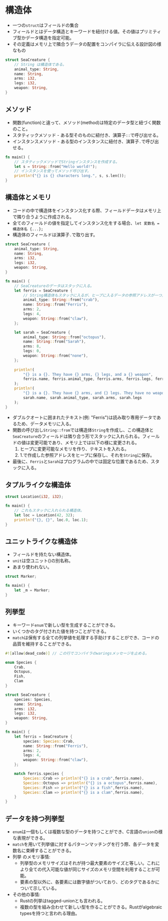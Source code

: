# 構造体

- 一つの`struct`はフィールドの集合
- フィールドとはデータ構造とキーワードを紐付ける値。その値はプリミティブ型かデータ構造を指定可能。
- その定義はメモリ上で隣合うデータの配置をコンパイラに伝える設計図の様なもの

```rust
struct SeaCreature {
    // String は構造体である。
    animal_type: String,
    name: String,
    arms: i32,
    legs: i32,
    weapon: String,
}
```

## メソッド

- 関数(function)と違って、メソッド(method)は特定のデータ型と紐づく関数のこと。
- スタティックメソッド - ある型そのものに紐付き、演算子`::`で呼び出せる。
- インスタンスメソッド - ある型のインスタンスに紐付き、演算子`.`で呼び出せる。

```rust
fn main() {
    // スタティックメソッドでStringインスタンスを作成する。
    let s = String::from("Hello world!");
    // インスタンスを使ってメソッド呼び出す。
    println!("{} is {} characters long.", s, s.len());
}
```

## 構造体とメモリ

- コードの中で構造体をインスタンス化する際、フィールドデータはメモリ上で隣り合うように作成される。
- 全てのフィールドの値を指定してインスタンス化をする場合、`let 変数名 = 構造体名 {...};`
- 構造体のフィールドは演算子`.`で取り出す。

```rust
struct SeaCreature {
    animal_type: String,
    name: String,
    arms: i32,
    legs: i32,
    weapon: String,
}

fn main() {
    // SeaCreatureのデータはスタックに入る。
    let ferris = SeaCreature {
        // String構造体もスタックに入るが、ヒープに入るデータの参照アドレスが一つ入る。
        animal_type: String::from("crab"),
        name: String::from("Ferris"),
        arms: 2,
        legs: 4,
        weapon: String::from("claw"),
    };

    let sarah = SeaCreature {
        animal_type: String::from("octopus"),
        name: String::from("Sarah"),
        arms: 8,
        legs: 0,
        weapon: String::from("none"),
    };
    
    println!(
        "{} is a {}. They have {} arms, {} legs, and a {} weapon",
        ferris.name, ferris.animal_type, ferris.arms, ferris.legs, ferris.weapon
    );
    println!(
        "{} is a {}. They have {} arms, and {} legs. They have no weapon..",
        sarah.name, sarah.animal_type, sarah.arms, sarah.legs
    );
}
```

- ダブルクオートに囲まれたテキスト(例: "Ferris")は読み取り専用データであるため、データメモリに入る。
- 関数の呼び出し`String::from`では構造体`String`を作成し、この構造体と`SeaCreature`のフィールドは隣り合う形でスタックに入れられる。フィールドの値は変更可能であり、メモリ上では以下の様に変更される。
    1. ヒープに変更可能なメモリを作り、テキストを入れる。
    2. 1.で作成した参照アドレスをヒープに保存し、それを`String`に保存。
- 最後に、`Ferris`と`Sarah`はプログラムの中では固定な位置であるため、スタックに入る。

## タプルライクな構造体

```rust
struct Location(i32, i32);

fn main() {
    // これもスタックに入れられる構造体。
    let loc = Location(42, 32);
    println!("{}, {}", loc.0, loc.1);
}
```

## ユニットライクな構造体

- フィールドを持たない構造体。
- `unit`は空ユニット()の別名称。
- あまり使われない。

```rust
struct Marker;

fn main() {
    let _m = Marker;
}
```

## 列挙型

- キーワード`enum`で新しい型を生成することができる。
- いくつかのタグ付された値を持つことができる。
- `match`は保有する全ての列挙値を処理する手助けすることができ、コードの品質を維持することができる。

```rust
#![allow(dead_code)] // この行でコンパイラのwaringsメッセージを止める。

enum Species {
    Crab,
    Octopus,
    Fish,
    Clam
}

struct SeaCreature {
    species: Species,
    name: String,
    arms: i32,
    legs: i32,
    weapon: String,
}

fn main() {
    let ferris = SeaCreature {
        species: Species::Crab,
        name: String::from("Ferris"),
        arms: 2,
        legs: 4,
        weapon: String::from("claw"),
    };

    match ferris.species {
        Species::Crab => println!("{} is a crab",ferris.name),
        Species::Octopus => println!("{} is a octopus",ferris.name),
        Species::Fish => println!("{} is a fish",ferris.name),
        Species::Clam => println!("{} is a clam",ferris.name),
    }
}
```

## データを持つ列挙型

- `enum`は一個もしくは複数な型のデータを持つことができ、C言語の`union`の様な表現ができる。
- `match`を用いて列挙値に対するパターンマッチングを行う際、各データを変数名に束縛することができる。
- 列挙 のメモリ事情:
    - 列挙型のメモリサイズはそれが持つ最大要素のサイズと等しい。これにより全ての代入可能な値が同じサイズのメモリ空間を利用することが可能。
    - 要素の型以外に、各要素には数字値がついており、どのタグであるかについて示している。
- その他の事情:
    - Rustの列挙はtagged-unionとも言われる。
    - 複数の型を組み合わせて新しい型を作ることができる。Rustがalgebraic typesを持つと言われる理由。